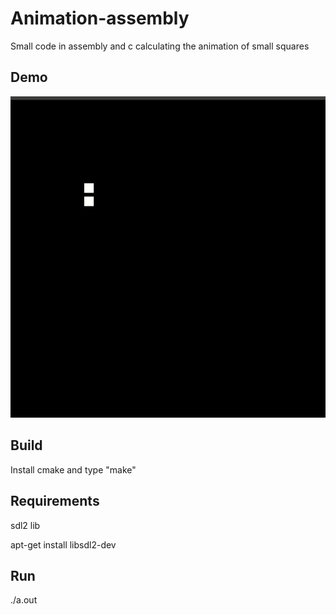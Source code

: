 # Animation-assembly
Small code in assembly and c calculating the animation of small squares


## Demo

![alt text](https://github.com/caiovini/Animation-assembly/blob/main/demo.gif)

## Build

Install cmake and type
"make"

## Requirements 

sdl2 lib


apt-get install libsdl2-dev

## Run

./a.out
